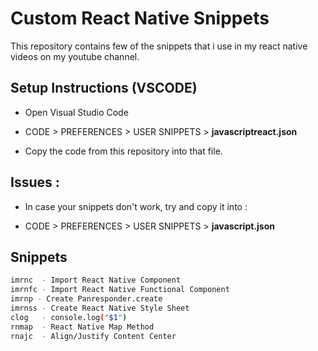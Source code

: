 # Custom React Native Snippets

This repository contains few of the snippets that i use in my react native videos on my youtube channel.


## Setup Instructions (VSCODE)

- Open Visual Studio Code

- CODE > PREFERENCES > USER SNIPPETS > **javascriptreact.json**

- Copy the code from this repository into that file.


## Issues :

- In case your snippets don't work, try and copy it into :

- CODE > PREFERENCES > USER SNIPPETS > **javascript.json**

## Snippets 
```sh
imrnc  - Import React Native Component
imrnfc - Import React Native Functional Component
imrnp - Create Panresponder.create
imrnss - Create React Native Style Sheet
clog   - console.log("$1")
rnmap  - React Native Map Method
rnajc  - Align/Justify Content Center
```

